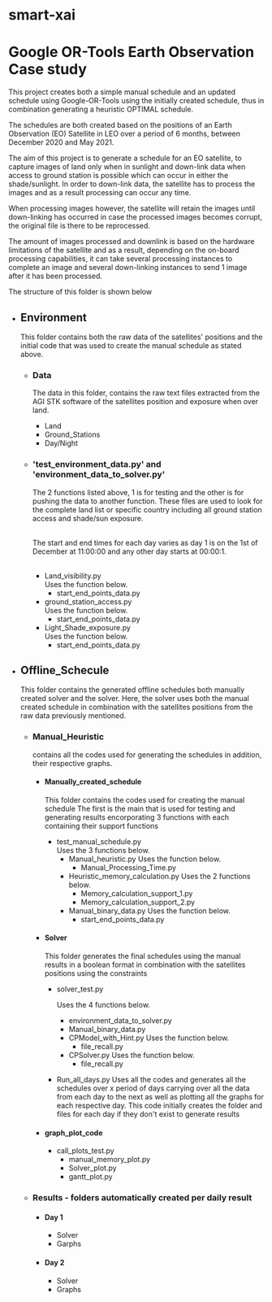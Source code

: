 # smart-xai 
# Google OR-Tools Earth Observation Case study

This project creates both a simple manual schedule and an updated schedule using Google-OR-Tools using the initially 
created schedule, thus in combination generating a heuristic OPTIMAL schedule.

The schedules are both created based on the positions of an Earth Observation (EO) Satellite in LEO over a period 
of 6 months, between December 2020 and May 2021.

The aim of this project is to generate a schedule for an EO satellite, to capture images of land only when in sunlight 
and down-link data when access to ground station is possible which can occur in either the shade/sunlight. 
In order to down-link data, the satellite has to process the images and as a result processing can occur any time.

When processing images however, the satellite will retain the images until down-linking has occurred in case the
processed images becomes corrupt, the original file is there to be reprocessed.

The amount of images processed and downlink is based on the hardware limitations of the satellite and as a result, 
depending on the on-board processing capabilities, it can take several processing instances to complete an image and 
several down-linking instances to send 1 image after it has been processed.

The structure of this folder is shown below


 - ## Environment
    This folder contains both the raw data of the satellites' positions and the initial code that
     was used to create the manual schedule as stated above.
      - ### Data
        The data in this folder, contains the raw text files extracted from the AGI STK software of the 
        satellites position and exposure when over land.
          - Land
          - Ground_Stations
          - Day/Night
      - ### 'test_environment_data.py' and 'environment_data_to_solver.py' 
          The 2 functions listed above, 1 is for testing and the other is for pushing the data to another function.
          These files are used to look for the complete land list or specific country including all ground station access and shade/sun exposure.<br/>
      
          <br/>The start and end times for each day varies as day 1 is on the 1st of December at 11:00:00 and any other day starts at 00:00:1.<br/><br/>
          - Land_visibility.py <br/>
             Uses the function below.
              - start_end_points_data.py
          - ground_station_access.py<br/>
             Uses the function below.
              - start_end_points_data.py
          - Light_Shade_exposure.py<br/>
             Uses the function below.
             - start_end_points_data.py

 - ## Offline_Schecule
    This folder contains the generated offline schedules both manually created solver and the 
    solver. Here, the solver uses both the manual created schedule in combination with the satellites positions from the 
    raw data previously mentioned.
      - ### Manual_Heuristic
        contains all the codes used for generating the schedules in addition, their respective graphs.
          - #### Manually_created_schedule
              This folder contains the codes used for creating the manual schedule
              The first is the main that is used for testing and generating results encorporating 3 functions
              with each containing their support functions
               - test_manual_schedule.py<br/> 
                   Uses the 3 functions  below.
                    - Manual_heuristic.py
                        Uses the function below.
                        - Manual_Processing_Time.py
                    - Heuristic_memory_calculation.py
                       Uses the 2 functions below.
                         - Memory_calculation_support_1.py
                         - Memory_calculation_support_2.py
                    - Manual_binary_data.py
                       Uses the function below.
                         - start_end_points_data.py
        
          - #### Solver
            This folder generates the final schedules using the manual results in a boolean format
            in combination with the satellites positions using the constraints
            
            - solver_test.py
            
               Uses the 4 functions below.
               - environment_data_to_solver.py
               - Manual_binary_data.py
               - CPModel_with_Hint.py
                 Uses the function below.
                  - file_recall.py
               - CPSolver.py
                 Uses the function below.
                  - file_recall.py
            - Run_all_days.py
                Uses all the codes and generates all the schedules over x period of days
                carrying over all the data from each day to the next as well as plotting all the graphs 
                for each respective day. 
                This code initially creates the folder and files for each day if they don't exist to generate results
          
          - #### graph_plot_code
              - call_plots_test.py
                  - manual_memory_plot.py
                  - Solver_plot.py
                  - gantt_plot.py
     
      - ### Results - folders automatically created per daily result
           - #### Day 1
               - Solver
               - Garphs
           - #### Day 2
               - Solver
               - Graphs
